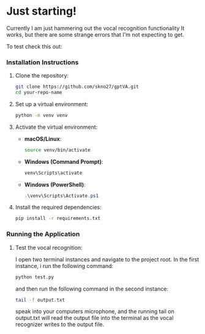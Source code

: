 # Just starting!

Currently I am just hammering out the vocal recognition functionality
It works, but there are some strange errors that I'm not expecting to get.

To test check this out:

### Installation Instructions

1. Clone the repository:

   ```bash
   git clone https://github.com/skno27/gptVA.git
   cd your-repo-name
   ```

2. Set up a virtual environment:

   ```bash
   python -m venv venv
   ```

3. Activate the virtual environment:

   - **macOS/Linux**:
     ```bash
     source venv/bin/activate
     ```
   - **Windows (Command Prompt)**:
     ```cmd
     venv\Scripts\activate
     ```
   - **Windows (PowerShell)**:
     ```powershell
     .\venv\Scripts\Activate.ps1
     ```

4. Install the required dependencies:
   ```bash
   pip install -r requirements.txt
   ```

### Running the Application

1. Test the vocal recognition:

   I open two terminal instances and navigate to the project root. In the first instance, i run the following command:

   ```bash
   python test.py
   ```

   and then run the following command in the second instance:

   ```bash
   tail -f output.txt
   ```

   speak into your computers microphone, and the running tail on output.txt will read the output file into the terminal as the vocal recognizer writes to the output file.
